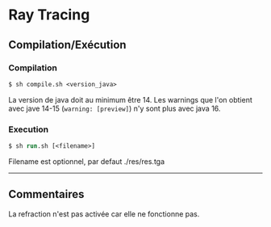 # Ray Tracing

## Compilation/Exécution

### Compilation

```ps
$ sh compile.sh <version_java>
```
La version de java doit au minimum être 14. Les warnings que l'on obtient avec jave 14-15 (`warning: [preview]`) n'y sont plus avec java 16. 

### Execution

```ps
$ sh run.sh [<filename>]
```
Filename est optionnel, par defaut ./res/res.tga

---
## Commentaires

La refraction n'est pas activée car elle ne fonctionne pas.
